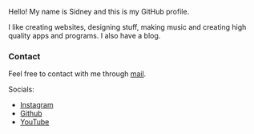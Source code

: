 Hello! My name is Sidney and this is my GitHub profile.

I like creating websites, designing stuff, making music and creating high quality apps and programs. I also have a blog.

### Contact
Feel free to contact with me through <a href="mailto:silvasidney721@gmail.com">mail</a>.

Socials:

- [Instagram](https://instagram.com/sidney_sbo?igshid=ZGUzMzM3NWJiOQ==)
- [Github](https://github.com/sxdny)
- [YouTube](https://www.youtube.com/@sidney_sbo)






